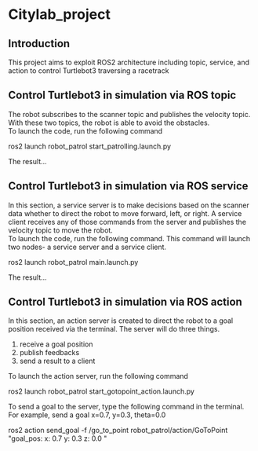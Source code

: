 # Citylab_project

## Introduction
<p>This project aims to exploit ROS2 architecture including topic, service, and action to control Turtlebot3 traversing a racetrack</p>

## Control Turtlebot3 in simulation via ROS topic
<p>The robot subscribes to the scanner topic and publishes the velocity topic. With these two topics, the robot is able to avoid the obstacles.<br>
To launch the code, run the following command</p>

ros2 launch robot_patrol start_patrolling.launch.py

<p>The result...</p>

## Control Turtlebot3 in simulation via ROS service
<p>In this section, a service server is to make decisions based on the scanner data whether to direct the robot to move forward, left, or right. A service client receives any of those commands from the server and publishes the velocity topic to move the robot.<br>
To launch the code, run the following command. This command will launch two nodes- a service server and a service client.</p>

ros2 launch robot_patrol main.launch.py

<p>The result...</p>

## Control Turtlebot3 in simulation via ROS action
<p>In this section, an action server is created to direct the robot to a goal position received via the terminal. The server will do three things.</p>
<ol>
<li>receive a goal position</li>
<li>publish feedbacks</li>
<li>send a result to a client</li>  
</ol>
<p>To launch the action server, run the following command</p>

ros2 launch robot_patrol start_gotopoint_action.launch.py

<p>To send a goal to the server, type the following command in the terminal. For example, send a goal x=0.7, y=0.3, theta=0.0</p>

ros2 action send_goal -f /go_to_point robot_patrol/action/GoToPoint "goal_pos:
  x: 0.7
  y: 0.3
  z: 0.0
"




